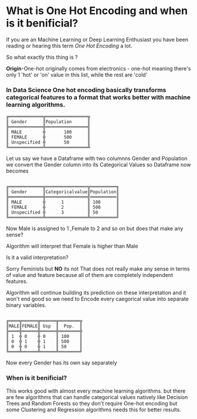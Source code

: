 # What is One Hot Encoding and when is it benificial?

If you are an Machine Learning or Deep Learning Enthusiast you have been reading or hearing this term _One Hot Encoding_ a lot.

So what exactly this thing is ?

**Origin**-One-hot originally comes from electronics - one-hot meaning there's only 1 'hot' or 'on' value in this list, while the rest are 'cold'

### In Data Science One hot encoding basically transforms categorical features to a format that works better with machine learning algorithms.

```
╔═════════════╦════════════════╦
║ Gender      ║Population      ║
╠═════════════╬════════════════╣
║ MALE        ╬       100      ║
║ FEMALE      ╬       500      ║
║ Unspecified ╬       50       ║     
╚═════════════╩════════════════╩
```
Let us say we have a Dataframe with two columnns Gender and Population we convert the Gender column into its Categorical Values so Dataframe now becomes

```

╔═════════════╦════════════════╦══════════╗ 
║ Gender      ║Categoricalvalue║Population║
╠═════════════╬════════════════╣══════════║ 
║ MALE        ╬      1         ║ 100      ║
║ FEMALE      ╬      2         ║ 500      ║
║ Unspecified ╬      3         ║ 50       ║
╚═════════════╩════════════════╩══════════╝
```
Now Male is assigned to 1 ,Female to 2 and so on but does that make any sense?

Algorithm will interpret that Female is higher than Male

Is it a valid interpretation?

Sorry Feminists but **NO** its not
That does not really make any sense in terms of value and feature because all of them are completely independent features.

Algorithm will continue building its prediction on these interpretation and it won't end good
so we need to Encode every caegorical value into separate binary variables.

```

╔════╦══════╦══════╦════════╦
║MALE║FEMALE║ Usp  ║  Pop.  ║
╠════╬══════╬══════╬════════╬
║ 1  ╬ 0    ╬ 0    ║ 100    ║
║ 0  ╬ 1    ╬ 1    ║ 500    ║
║ 0  ╬ 0    ╬ 1    ║ 50     ║
╚════╩══════╩══════╩════════╝

```
Now every Gender has its own say separately

### When is it benificial?
This works good with almost every machine learning algorithms. but there are few algorithms that can handle categorical values natively like Decision Trees and Random Forests so they don't require One-hot encoding but some Clustering and Regression algorithms needs this for better results.




